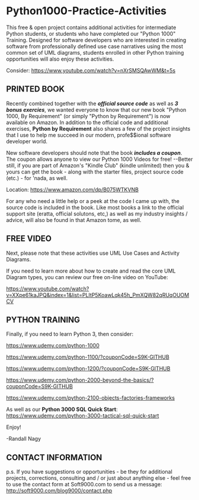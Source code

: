 # Python1000-Practice-Activities
This free & open project contains additional activities for intermediate Python students, or students who have completed our "Python 1000" Training. Designed for software developers who are interested in creating software from professionally defined use case narratives using the most common set of UML diagrams, students enrolled in other Python training opportunities will also enjoy these activities.

Consider: https://www.youtube.com/watch?v=nXrSMSQAwWM&t=5s

PRINTED BOOK
--------
Recently combined together with the ***official source code*** as well as ***3 bonus exercies***, we wanted everyone to know that our new book "Python 1000, By Requirement" (or simply "Python by Requirement") is now available on Amazon. In addition to the official code and additional exercises, **Python by Requirement** also shares a few of the project insights that I use to help me succeed in our modern, profe$$ional software developer world.

New software developers should note that the book ***includes a coupon***. The coupon allows anyone to view our Python 1000 Videos for free! --Better still, if you are part of Amazon's "Kindle Club" (kindle unlimited) then you & yours can get the book - along with the starter files, project source code (etc.) - for 'nada, as well.

Location: https://www.amazon.com/dp/B075WTKVNB

For any who need a little help or a peek at the code I came up with, the source code is included in the book. Like most books a link to the official support site (eratta, official solutons, etc,) as well as my industry insights / advice, will also be found in that Amazon tome, as well.

FREE VIDEO
------
Next, please note that these activities use UML Use Cases and Activity Diagrams.

If you need to learn more about how to create and read the core UML Diagram types, you can review our free on-line video on YouTube:

https://www.youtube.com/watch?v=XXpe61kaJPQ&index=1&list=PLItP5KoawLqk45h_PmXQW82qRUqOUOMCV


PYTHON TRAINING
-----
Finally, if you need to learn Python 3, then consider:

https://www.udemy.com/python-1000

https://www.udemy.com/python-1100/?couponCode=S9K-GITHUB

https://www.udemy.com/python-1200/?couponCode=S9K-GITHUB

https://www.udemy.com/python-2000-beyond-the-basics/?couponCode=S9K-GITHUB

https://www.udemy.com/python-2100-objects-factories-frameworks

As well as our **Python 3000 SQL Quick Start**: https://www.udemy.com/python-3000-tactical-sql-quick-start


Enjoy!

-Randall Nagy


CONTACT INFORMATION
-----
p.s. If you have suggestions or opportunities - be they for additional projects, corrections, consulting and / or just about anything else - feel free to use the contact form at Soft9000.com to send us a message: http://soft9000.com/blog9000/contact.php




